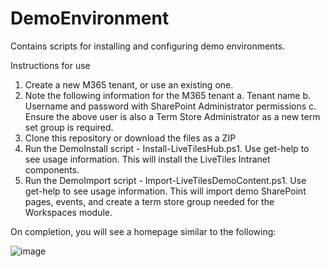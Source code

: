 # DemoEnvironment
Contains scripts for installing and configuring demo environments.

Instructions for use
1. Create a new M365 tenant, or use an existing one.
2. Note the following information for the M365 tenant
    a. Tenant name
    b. Username and password with SharePoint Administrator permissions
    c. Ensure the above user is also a Term Store Administrator as a new term set group is required. 
4. Clone this repository or download the files as a ZIP
5. Run the DemoInstall script - Install-LiveTilesHub.ps1. Use get-help to see usage information. This will install the LiveTiles Intranet components.
6. Run the DemoImport script - Import-LiveTilesDemoContent.ps1. Use get-help to see usage information. This will import demo SharePoint pages, events, and create a term store group needed for the Workspaces module.

On completion, you will see a homepage similar to the following:

![image](https://user-images.githubusercontent.com/17925147/124096963-623d5d80-da5b-11eb-923e-fe0c32dc0b45.png)
